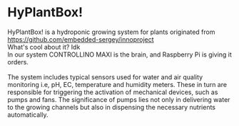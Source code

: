 # HyPlantBox!

HyPlantBox! is a hydroponic growing system for plants originated from https://github.com/embedded-sergey/innoproject
<br />What's cool about it? Idk
<br />In our system CONTROLLINO MAXI is the brain, and Raspberry Pi is giving it orders.
<br />
<br />
The system includes typical sensors used for water and air quality monitoring i.e, pH, EC, temperature and humidity meters. These in turn are responsible for triggering the activation of mechanical devices, such as pumps and fans. The significance of pumps lies not only in delivering water to the growing channels but also in dispensing the necessary nutrients automatically.
